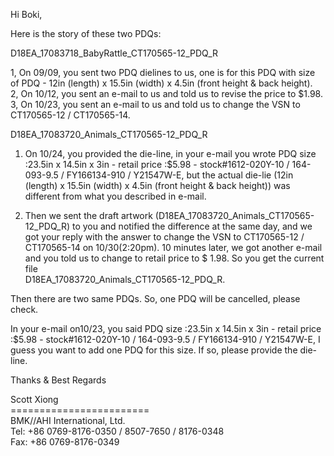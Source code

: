 
Hi Boki, <br>

Here is the story of these two PDQs:<br>

D18EA_17083718_BabyRattle_CT170565-12_PDQ_R<br>

1, On 09/09, you sent two PDQ dielines to us, one is for this PDQ with size of PDQ - 12in (length) x 15.5in (width) x 4.5in (front height & back height).<br>
2, On 10/12, you sent an e-mail to us and told us to revise the price to $1.98.<br>
3, On 10/23, you sent an e-mail to us and told us to change the VSN to CT170565-12 / CT170565-14.<br>


D18EA_17083720_Animals_CT170565-12_PDQ_R<br>

 1. On 10/24, you provided the die-line, in your e-mail you wrote PDQ size :23.5in x 14.5in x 3in - retail price :$5.98 - stock#1612-020Y-10  / 164-093-9.5 / FY166134-910 / Y21547W-E, but the actual die-lie (12in (length) x 15.5in (width) x 4.5in (front height & back height)) was different from what you described in e-mail.<br>

2. Then we sent the draft artwork (D18EA_17083720_Animals_CT170565-12_PDQ_R) to you and notified the difference at the same day, and we got your reply with the answer to change the VSN to CT170565-12 / CT170565-14 on 10/30(2:20pm). 10 minutes later, we got another e-mail and you told us to change to retail price to  $ 1.98. So you get the current file<br> D18EA_17083720_Animals_CT170565-12_PDQ_R. <br>

Then there are two same PDQs. So, one PDQ will be cancelled, please check. <br>

In your e-mail on10/23, you said PDQ size :23.5in x 14.5in x 3in - retail price :$5.98 - stock#1612-020Y-10  / 164-093-9.5 / FY166134-910 / Y21547W-E, I guess you want to add one PDQ for this size. If so, please provide the die-line.<br>

Thanks & Best Regards<br>
 
Scott Xiong<br>
========================<br>
BMK//AHI International, Ltd.<br>
Tel: +86  0769-8176-0350 / 8507-7650 / 8176-0348<br>
Fax: +86  0769-8176-0349<br>


